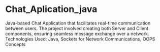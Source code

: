 # Chat_Aplication_java
Java-based Chat Application  that facilitates real-time communication between users. The project  involved creating both Server and Client components, ensuring seamless  message exchange over a network. Technologies Used: Java, Sockets for Network Communications, OOPS  Concepts
